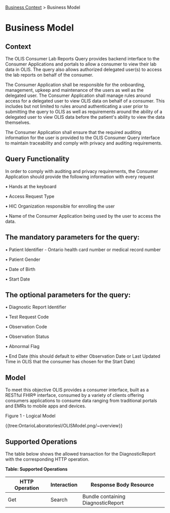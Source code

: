 <p id="breadcrumb">

[Business Context](https://simplifier.net/guide/OntarioLaboratoriesInformationSystemConsumerQuery/BusinessContext) > Business Model

</p>


# Business Model

## Context
The OLIS Consumer Lab Reports Query provides backend interface to the Consumer Applications and portals to allow a consumer to view their lab data in OLIS. The query also allows authorized delegated user(s) to access the lab reports on behalf of the consumer. 

The Consumer Application shall be responsible for the onboarding, management, upkeep and maintenance of the users as well as the delegated user. The Consumer Application shall manage rules around access for a delegated user to view OLIS data on behalf of a consumer. This includes but not limited to rules around authenticating a user prior to submitting the query to OLIS as well as requirements around the ability of a delegated user to view OLIS data before the patient's ability to view the data themselves. 

The Consumer Application shall ensure that the required auditing information for the user is provided to the OLIS Consumer Query interface to maintain traceability and comply with privacy and auditing requirements. 



## Query Functionality

In order to comply with auditing and privacy requirements, the Consumer Application should provide the following information with every request

•             Hands at the keyboard

•             Access Request Type   

•             HIC Organization responsible for enrolling the user 

•             Name of the Consumer Application being used by the user to access the data.




## The mandatory parameters for the query:

•   Patient Identifier - Ontario health card number or medical record number

•   Patient Gender

•   Date of Birth

•	Start Date


## The optional parameters for the query:

•	Diagnostic Report Identifier

•	Test Request Code

•	Observation Code

•	Observation Status 

•	Abnormal Flag

•	End Date (this should default to either Observation Date or Last Updated Time in OLIS that the consumer has chosen for the Start Date)

## Model

To meet this objective OLIS provides a consumer interface, built as a RESTful FHIR® interface, consumed by a variety of clients offering consumers applications to consume data ranging from traditional portals and EMRs to mobile apps and devices.  

Figure 1 - Logical Model 


 {{tree:OntarioLaboratoriesI/OLISModel.png/~overview}} 

 ## Supported Operations

The table below shows the allowed transaction for the DiagnosticReport with the corresponding HTTP operation.

**Table: Supported Operations**

| HTTP Operation | Interaction | Response Body Resource             |
|----------------|-------------|------------------------------------|
| Get            | Search      | Bundle containing DiagnosticReport |
